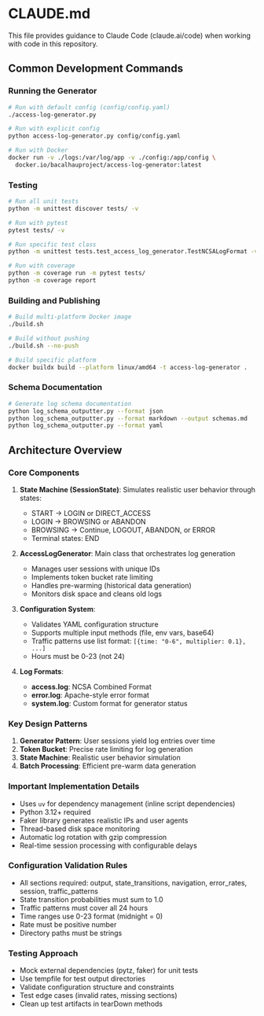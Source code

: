 # CLAUDE.md

This file provides guidance to Claude Code (claude.ai/code) when working with code in this repository.

## Common Development Commands

### Running the Generator
```bash
# Run with default config (config/config.yaml)
./access-log-generator.py

# Run with explicit config
python access-log-generator.py config/config.yaml

# Run with Docker
docker run -v ./logs:/var/log/app -v ./config:/app/config \
  docker.io/bacalhauproject/access-log-generator:latest
```

### Testing
```bash
# Run all unit tests
python -m unittest discover tests/ -v

# Run with pytest
pytest tests/ -v

# Run specific test class
python -m unittest tests.test_access_log_generator.TestNCSALogFormat -v

# Run with coverage
python -m coverage run -m pytest tests/
python -m coverage report
```

### Building and Publishing
```bash
# Build multi-platform Docker image
./build.sh

# Build without pushing
./build.sh --no-push

# Build specific platform
docker buildx build --platform linux/amd64 -t access-log-generator .
```

### Schema Documentation
```bash
# Generate log schema documentation
python log_schema_outputter.py --format json
python log_schema_outputter.py --format markdown --output schemas.md
python log_schema_outputter.py --format yaml
```

## Architecture Overview

### Core Components

1. **State Machine (SessionState)**: Simulates realistic user behavior through states:
   - START → LOGIN or DIRECT_ACCESS
   - LOGIN → BROWSING or ABANDON
   - BROWSING → Continue, LOGOUT, ABANDON, or ERROR
   - Terminal states: END

2. **AccessLogGenerator**: Main class that orchestrates log generation
   - Manages user sessions with unique IDs
   - Implements token bucket rate limiting
   - Handles pre-warming (historical data generation)
   - Monitors disk space and cleans old logs

3. **Configuration System**:
   - Validates YAML configuration structure
   - Supports multiple input methods (file, env vars, base64)
   - Traffic patterns use list format: `[{time: "0-6", multiplier: 0.1}, ...]`
   - Hours must be 0-23 (not 24)

4. **Log Formats**:
   - **access.log**: NCSA Combined Format
   - **error.log**: Apache-style error format
   - **system.log**: Custom format for generator status

### Key Design Patterns

1. **Generator Pattern**: User sessions yield log entries over time
2. **Token Bucket**: Precise rate limiting for log generation
3. **State Machine**: Realistic user behavior simulation
4. **Batch Processing**: Efficient pre-warm data generation

### Important Implementation Details

- Uses `uv` for dependency management (inline script dependencies)
- Python 3.12+ required
- Faker library generates realistic IPs and user agents
- Thread-based disk space monitoring
- Automatic log rotation with gzip compression
- Real-time session processing with configurable delays

### Configuration Validation Rules

- All sections required: output, state_transitions, navigation, error_rates, session, traffic_patterns
- State transition probabilities must sum to 1.0
- Traffic patterns must cover all 24 hours
- Time ranges use 0-23 format (midnight = 0)
- Rate must be positive number
- Directory paths must be strings

### Testing Approach

- Mock external dependencies (pytz, faker) for unit tests
- Use tempfile for test output directories
- Validate configuration structure and constraints
- Test edge cases (invalid rates, missing sections)
- Clean up test artifacts in tearDown methods